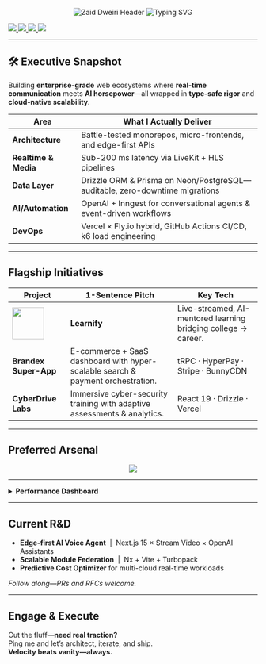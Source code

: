 <!-- ============================================  HERO  ============================================ -->
<p align="center">
  <!-- Neon-wave header -->
  <img src="https://capsule-render.vercel.app/api?type=waving&height=250&section=header&text=Zaid%20Dweiri&fontSize=65&fontColor=FFFFFF&color=0:0d1117,100:00FF7F&animation=fadeIn" alt="Zaid Dweiri Header"/>
  
  <!-- Dynamic tagline -->
  <img src="https://readme-typing-svg.herokuapp.com?font=Fira+Code&size=24&duration=3500&pause=500&color=00FF7F&center=true&vCenter=true&width=1000&lines=Full-Stack+Strategist+%7C+Next.js+15+Advocate;Realtime+AI+Integrator+%7C+LiveKit+%26+tRPC;Engineering+Scalable%2C+Type-Safe+Experiences" alt="Typing SVG"/>
  
  <!-- Social + KPI badges -->
  <p>
    <a href="https://linkedin.com/in/zaid-dweiri">
      <img src="https://img.shields.io/badge/LinkedIn-0A66C2?style=for-the-badge&logo=linkedin&logoColor=white" />
    </a>
    <a href="mailto:zaid.dweiri@example.com">
      <img src="https://img.shields.io/badge/Email-Chat%20Now-00FF7F?style=for-the-badge&logo=gmail&logoColor=white" />
    </a>
    <a href="https://github.com/zaiddweiri?tab=sponsors">
      <img src="https://img.shields.io/badge/Sponsor-%E2%9D%A4%EF%B8%8F-ff424d?style=for-the-badge&logo=githubsponsors&logoColor=white" />
    </a>
    <img src="https://komarev.com/ghpvc/?username=zaiddweiri&style=for-the-badge&color=0d1117&label=Profile+Views" />
  </p>
</p>

---

<!-- ============================================  EXECUTIVE SUMMARY ============================================ -->
## 🛠️ Executive Snapshot
Building **enterprise-grade** web ecosystems where **real-time communication** meets **AI horsepower**—all wrapped in **type-safe rigor** and **cloud-native scalability**.

| Area | What I Actually Deliver |
| ---- | ----------------------- |
| **Architecture** | Battle-tested monorepos, micro-frontends, and edge-first APIs |
| **Realtime & Media** | Sub-200 ms latency via LiveKit + HLS pipelines |
| **Data Layer** | Drizzle ORM & Prisma on Neon/PostgreSQL—auditable, zero-downtime migrations |
| **AI/Automation** | OpenAI + Inngest for conversational agents & event-driven workflows |
| **DevOps** | Vercel × Fly.io hybrid, GitHub Actions CI/CD, k6 load engineering |

---

<!-- ============================================  FEATURED PROJECTS  ============================================ -->
## Flagship Initiatives
|  Project | 1-Sentence Pitch | Key Tech |
| ------- | ---------------- | -------- |
| <img src="https://raw.githubusercontent.com/zaiddweiri/brand-assets/main/learnify.svg" width="64"/> | **Learnify** | Live-streamed, AI-mentored learning bridging college → career. | Next.js · LiveKit · OpenAI · Neon |
|  **Brandex Super-App** | E-commerce + SaaS dashboard with hyper-scalable search & payment orchestration. | tRPC · HyperPay · Stripe · BunnyCDN |
|  **CyberDrive Labs** | Immersive cyber-security training with adaptive assessments & analytics. | React 19 · Drizzle · Vercel |

---

<!-- ============================================  TECH STACK  ============================================ -->
## Preferred Arsenal
<p align="center">
  <img src="https://skillicons.dev/icons?i=nextjs,react,tailwind,typescript,postgres,prisma,drizzle,vercel,aws,livekit,graphql,bunnycdn" />
</p>

---

<!-- ============================================  METRICS  ============================================ -->
<details>
  <summary><b> Performance Dashboard</b></summary>
  <br/>
  <p align="center">
    <img src="https://github-readme-stats.vercel.app/api?username=zaiddweiri&show_icons=true&hide_border=true&theme=radical" width="48%" />
    <img src="https://github-readme-streak-stats.herokuapp.com?user=zaiddweiri&hide_border=true&theme=radical" width="48%" />
    <img src="https://github-readme-stats.vercel.app/api/top-langs/?username=zaiddweiri&layout=compact&hide_border=true&theme=radical" width="48%" />
    <img src="https://github-profile-trophy.vercel.app/?username=zaiddweiri&theme=radical&margin-w=15" width="48%" />
  </p>
  <sub><i>*Metrics auto-generated. Private repos not reflected.*</i></sub>
</details>

---

<!-- ============================================  OPEN SOURCE FOCUS  ============================================ -->
##  Current R&D
- **Edge-first AI Voice Agent** &nbsp;|&nbsp; Next.js 15 × Stream Video × OpenAI Assistants  
- **Scalable Module Federation** &nbsp;|&nbsp; Nx + Vite + Turbopack  
- **Predictive Cost Optimizer** for multi-cloud real-time workloads  

*Follow along—PRs and RFCs welcome.*

---

<!-- ============================================  CALL TO ACTION  ============================================ -->
## Engage & Execute
Cut the fluff—**need real traction?**  
Ping me and let’s architect, iterate, and ship.  
**Velocity beats vanity—always.**
